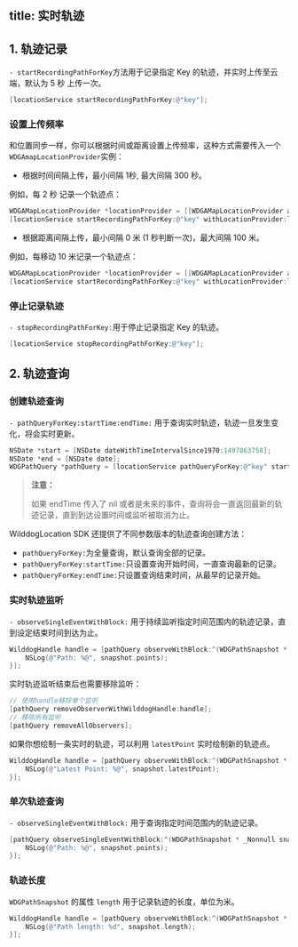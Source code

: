 title: 实时轨迹
---

## 1. 轨迹记录

`- startRecordingPathForKey`方法用于记录指定 Key 的轨迹，并实时上传至云端，默认为 5 秒 上传一次。

```objectivec
[locationService startRecordingPathForKey:@"key"];
```

### 设置上传频率

和位置同步一样，你可以根据时间或距离设置上传频率，这种方式需要传入一个`WDGAmapLocationProvider`实例：

- 根据时间间隔上传，最小间隔 1秒, 最大间隔 300 秒。

例如，每 2 秒 记录一个轨迹点：

```objectivec
WDGAMapLocationProvider *locationProvider = [[WDGAMapLocationProvider alloc] initWithTimeInterval:2.0];
[locationService startRecordingPathForKey:@"key" withLocationProvider:locationProvider];
```

- 根据距离间隔上传，最小间隔 0 米 (1 秒判断一次)，最大间隔 100 米。

例如，每移动 10 米记录一个轨迹点：

```objectivec
WDGAMapLocationProvider *locationProvider = [[WDGAMapLocationProvider alloc] initWithDistance:10.0];
[locationService startRecordingPathForKey:@"key" withLocationProvider:locationProvider];
```

### 停止记录轨迹

`- stopRecordingPathForKey:`用于停止记录指定 Key 的轨迹。

```objectivec
[locationService stopRecordingPathForKey:@"key"];
```



## 2. 轨迹查询

### 创建轨迹查询

`- pathQueryForKey:startTime:endTime:` 用于查询实时轨迹，轨迹一旦发生变化，将会实时更新。

```objectivec
NSDate *start = [NSDate dateWithTimeIntervalSince1970:1497863758];
NSDate *end = [NSDate date];
WDGPathQuery *pathQuery = [locationService pathQueryForKey:@"key" startTime:start endTime:end];
```

<blockquote class="warning">
  <p><strong>注意：</strong></p>
如果 endTime 传入了 nil 或者是未来的事件，查询将会一直返回最新的轨迹记录，直到到达设置时间或监听被取消为止。
</blockquote>


WilddogLocation SDK 还提供了不同参数版本的轨迹查询创建方法：

- `pathQueryForKey:`为全量查询，默认查询全部的记录。
- `pathQueryForKey:startTime:`只设置查询开始时间，一直查询最新的记录。
- `pathQueryForKey:endTime:`只设置查询结束时间，从最早的记录开始。



### 实时轨迹监听

`- observeSingleEventWithBlock:` 用于持续监听指定时间范围内的轨迹记录，直到设定结束时间到达为止。

```objectivec
WilddogHandle handle = [pathQuery observeWithBlock:^(WDGPathSnapshot * _Nonnull snapshot) {
    NSLog(@"Path: %@", snapshot.points);
}];
```
实时轨迹监听结束后也需要移除监听：

```objectivec
// 使用handle移除单个监听
[pathQuery removeObserverWithWilddogHandle:handle];
// 移除所有监听
[pathQuery removeAllObservers];
```

如果你想绘制一条实时的轨迹，可以利用 `latestPoint` 实时绘制新的轨迹点。

```objectivec
WilddogHandle handle = [pathQuery observeWithBlock:^(WDGPathSnapshot * _Nonnull snapshot) {
    NSLog(@"Latest Point: %@", snapshot.latestPoint);
}];
```

### 单次轨迹查询

`- observeSingleEventWithBlock:` 用于查询指定时间范围内的轨迹记录。

```objectivec
[pathQuery observeSingleEventWithBlock:^(WDGPathSnapshot * _Nonnull snapshot) {
    NSLog(@"Path: %@", snapshot.points);
}];
```

### 轨迹长度

`WDGPathSnapshot` 的属性 `length` 用于记录轨迹的长度，单位为米。

```objectivec
WilddogHandle handle = [pathQuery observeWithBlock:^(WDGPathSnapshot * _Nonnull snapshot) {
    NSLog(@"Path length: %d", snapshot.length);
}];
```
